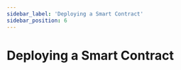 ```yaml
---
sidebar_label: 'Deploying a Smart Contract'
sidebar_position: 6
---
```


# Deploying a Smart Contract